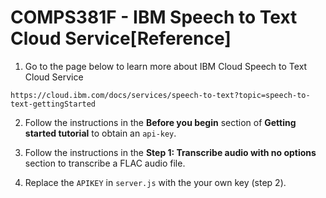 # COMPS381F - IBM Speech to Text Cloud Service[Reference]

1. Go to the page below to learn more about IBM Cloud Speech to Text Cloud Service
```
https://cloud.ibm.com/docs/services/speech-to-text?topic=speech-to-text-gettingStarted
```

2. Follow the instructions in the **Before you begin** section of **Getting started tutorial** to obtain an `api-key`.

3. Follow the instructions in the **Step 1: Transcribe audio with no options** section to transcribe a FLAC audio file.

4. Replace the `APIKEY` in `server.js` with the your own key (step 2).
